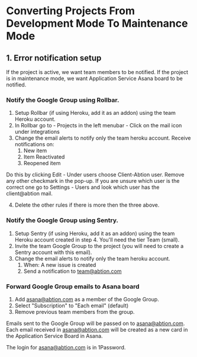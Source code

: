# Converting Projects From Development Mode To Maintenance Mode

## 1. Error notification setup

If the project is active, we want team members to be notified. If the project is in maintenance mode, we want Application Service Asana board to be notified.

### Notify the Google Group using Rollbar.
1. Setup Rollbar (if using Heroku, add it as an addon) using the team Heroku account.
2. In Rollbar go to - Projects in the left menubar - Click on the mail icon under integrations
3. Change the email alerts to notify only the team heroku account. Receive notifications on:
   1. New item
   2. Item Reactivated
   3. Reopened item

Do this by clicking Edit - Under users choose Client-Abtion user. Remove any other checkmark in the pop-up. If you are unsure which user is the correct one go to Settings - Users and look which user has the client@abtion mail.  

4. Delete the other rules if there is more then the three above.

### Notify the Google Group using Sentry.

1. Setup Sentry (if using Heroku, add it as an addon) using the team Heroku account created in step 4. You'll need the tier Team (small).
2. Invite the team Google Group to the project (you will need to create a Sentry account with this email).
3. Change the email alerts to notify only the team heroku account.
   1. When: A new issue is created
   2. Send a notification to team@abtion.com

### Forward Google Group emails to Asana board

1. Add asana@abtion.com as a member of the Google Group.
2. Select "Subscription" to "Each email" (default)
3. Remove previous team members from the group.

Emails sent to the Google Group will be passed on to asana@abtion.com. Each email received in asana@abtion.com will be created as a new card in the Application Service Board in Asana.

The login for asana@abtion.com is in 1Password.
